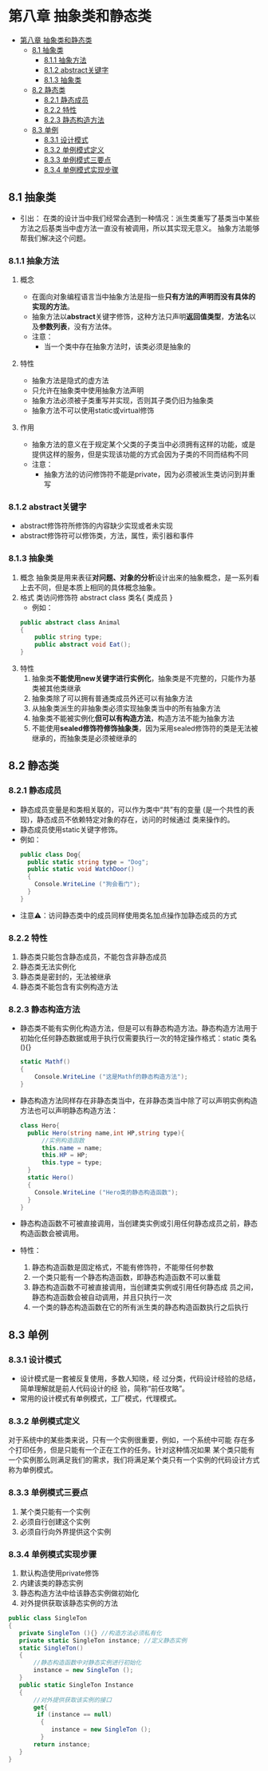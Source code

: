 # 第八章 抽象类和静态类
- [第八章 抽象类和静态类](#第八章-抽象类和静态类)
  - [8.1 抽象类](#81-抽象类)
    - [8.1.1 抽象方法](#811-抽象方法)
    - [8.1.2 abstract关键字](#812-abstract关键字)
    - [8.1.3 抽象类](#813-抽象类)
  - [8.2 静态类](#82-静态类)
    - [8.2.1 静态成员](#821-静态成员)
    - [8.2.2 特性](#822-特性)
    - [8.2.3 静态构造方法](#823-静态构造方法)
  - [8.3 单例](#83-单例)
    - [8.3.1 设计模式](#831-设计模式)
    - [8.3.2 单例模式定义](#832-单例模式定义)
    - [8.3.3 单例模式三要点](#833-单例模式三要点)
    - [8.3.4 单例模式实现步骤](#834-单例模式实现步骤)

## 8.1 抽象类
* 引出：
在类的设计当中我们经常会遇到一种情况：派⽣类重写了基类当中某些方法之后基类当中虚方法一直没有被调用，所以其实现无意义。
抽象方法能够帮我们解决这个问题。

### 8.1.1 抽象方法
1. 概念
   * 在面向对象编程语言当中抽象方法是指一些**只有方法的声明而没有具体的实现的方法**。
   * 抽象方法以**abstract**关键字修饰，这种方法只声明**返回值类型**，**方法名**以及**参数列表**，没有方法体。
   * 注意：
     * 当一个类中存在抽象方法时，该类必须是抽象的
  
2. 特性
   * 抽象方法是隐式的虚方法
   * 只允许在抽象类中使用抽象方法声明
   * 抽象方法必须被子类重写并实现，否则其子类仍旧为抽象类
   * 抽象方法不可以使用static或virtual修饰
3. 作用
   * 抽象方法的意义在于规定某个父类的子类当中必须拥有这样的功能，或是提供这样的服务，但是实现该功能的方式会因为子类的不同而结构不同
   * 注意：
     * 抽象方法的访问修饰符不能是private，因为必须被派生类访问到并重写

### 8.1.2 abstract关键字
* abstract修饰符所修饰的内容缺少实现或者未实现
* abstract修饰符可以修饰类，方法，属性，索引器和事件

### 8.1.3 抽象类
1. 概念
   抽象类是用来表征**对问题、对象的分析**设计出来的抽象概念，是一系列看上去不同，但是本质上相同的具体概念抽象。 
2. 格式
   类访问修饰符 abstract class 类名{	类成员	}
   * 例如：
   ```cs
   public abstract class Animal
   { 
       public string type;
       public abstract void Eat();
   }
   ```
3. 特性
   1. 抽象类**不能使用new关键字进行实例化**，抽象类是不完整的，只能作为基类被其他类继承
   2. 抽象类除了可以拥有普通类成员外还可以有抽象方法
   3. 从抽象类派生的非抽象类必须实现抽象类当中的所有抽象方法
   4. 抽象类不能被实例化**但可以有构造方法**，构造方法不能为抽象方法
   5. 不能使用**sealed修饰符修饰抽象类**，因为采用sealed修饰符的类是无法被继承的，而抽象类是必须被继承的

## 8.2 静态类
### 8.2.1 静态成员
* 静态成员变量是和类相关联的，可以作为类中“共”有的变量 (是一个共性的表现)，静态成员不依赖特定对象的存在，访问的时候通过 类来操作的。
* 静态成员使用static关键字修饰。
* 例如：
  ```cs
  public class Dog{
    public static string type = "Dog"; 
    public static void WatchDoor()
    {
      Console.WriteLine ("狗会看门");
    }
  }
  ```
* 注意⚠：访问静态类中的成员同样使用类名加点操作加静态成员的方式

### 8.2.2 特性
  1. 静态类只能包含静态成员，不能包含非静态成员
  2. 静态类无法实例化
  3. 静态类是密封的，无法被继承
  4. 静态类不能包含有实例构造方法

### 8.2.3 静态构造方法
* 静态类不能有实例化构造方法，但是可以有静态构造方法。静态构造方法用于初始化任何静态数据或用于执行仅需要执行一次的特定操作格式：static 类名(){}
  ```cs
  static Mathf()
  {
      Console.WriteLine ("这是Mathf的静态构造方法");
  }
  ```
* 静态构造方法同样存在非静态类当中，在非静态类当中除了可以声明实例构造方法也可以声明静态构造方法：
  ```cs
  class Hero{
    public Hero(string name,int HP,string type){
        //实例构造函数 
        this.name = name;
        this.HP = HP;
        this.type = type;
    }
    static Hero()
    {
      Console.WriteLine ("Hero类的静态构造函数");
    }
  }
  ```
* 静态构造函数不可被直接调用，当创建类实例或引用任何静态成员之前，静态构造函数会被调用。

* 特性：
  1. 静态构造函数是固定格式，不能有修饰符，不能带任何参数
  2. 一个类只能有一个静态构造函数，即静态构造函数不可以重载
  3. 静态构造函数不可被直接调用，当创建类实例或引用任何静态成 员之间，静态构造函数会被自动调用，并且只执行一次
  4. 一个类的静态构造函数在它的所有派生类的静态构造函数执行之后执行

## 8.3 单例
### 8.3.1 设计模式
* 设计模式是一套被反复使用，多数人知晓，经 过分类，代码设计经验的总结，简单理解就是前人代码设计的经 验，简称“前任攻略”。
* 常用的设计模式有单例模式，工厂模式，代理模式。

### 8.3.2 单例模式定义
对于系统中的某些类来说，只有一个实例很重要，例如，一个系统中可能 存在多个打印任务，但是只能有一个正在工作的任务。针对这种情况如果 某个类只能有一个实例那么则满足我们的需求，我们将满足某个类只有一个实例的代码设计方式称为单例模式。

### 8.3.3 单例模式三要点
1. 某个类只能有一个实例
2. 必须自行创建这个实例
3. 必须自行向外界提供这个实例

### 8.3.4 单例模式实现步骤
1. 默认构造使用private修饰
2. 内建该类的静态实例
3. 静态构造方法中给该静态实例做初始化
4. 对外提供获取该静态实例的方法
```cs
public class SingleTon
{
   private SingleTon (){} //构造方法必须私有化 
   private static SingleTon instance; //定义静态实例
   static SingleTon()
   {
       //静态构造函数中对静态实例进行初始化
       instance = new SingleTon ();
   }
   public static SingleTon Instance
   {
       //对外提供获取该实例的接口 
       get{
        if (instance == null) 
         {
            instance = new SingleTon ();
         }
       return instance;
   }
}
```
